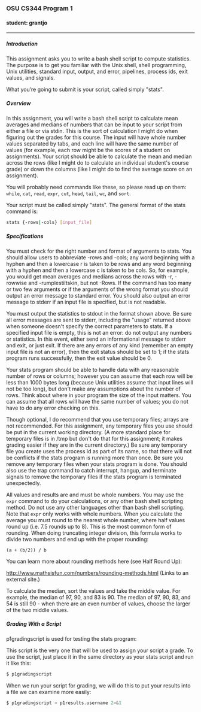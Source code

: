 ### OSU CS344 Program 1 
#### student: grantjo
---

##### *Introduction*
This assignment asks you to write a bash shell script to compute statistics.  The purpose is to get you familiar with the Unix shell, shell programming, Unix utilities, standard input, output, and error, pipelines, process ids, exit values, and signals.

What you’re going to submit is your script, called simply "stats".

##### *Overview*
In this assignment, you will write a bash shell script to calculate mean averages and medians of numbers that can be input to your script from either a file or via stdin. This is the sort of calculation I might do when figuring out the grades for this course. The input will have whole number values separated by tabs, and each line will have the same number of values (for example, each row might be the scores of a student on assignments). Your script should be able to calculate the mean and median across the rows (like I might do to calculate an individual student's course grade) or down the columns (like I might do to find the average score on an assignment).

You will probably need commands like these, so please read up on them: <code>while</code>, <code>cat</code>, <code>read</code>, <code>expr</code>, <code>cut</code>, <code>head</code>, <code>tail</code>, <code>wc</code>, and <code>sort</code>.

Your script must be called simply "stats". The general format of the stats command is:
```bash
stats {-rows|-cols} [input_file]
```
##### *Specifications* 
You must check for the right number and format of arguments to stats. You should allow users to abbreviate -rows and -cols; any word beginning with a hyphen and then a lowercase r is taken to be rows and any word beginning with a hyphen and then a lowercase c is taken to be cols.  So, for example, you would get mean averages and medians across the rows with -r, -rowwise and -rumplestiltskin, but not -Rows.  If the command has too many or two few arguments or if the arguments of the wrong format you should output an error message to standard error.  You should also output an error message to stderr if an input file is specified, but is not readable.

You must output the statistics to stdout in the format shown above.  Be sure all error messages are sent to stderr, including the "usage" returned above when someone doesn't specify the correct parameters to stats. If a specified input file is empty, this is not an error: do not output any numbers or statistics. In this event, either send an informational message to stderr and exit, or just exit. If there are any errors of any kind (remember an empty input file is not an error), then the exit status should be set to 1; if the stats program runs successfully, then the exit value should be 0.

Your stats program should be able to handle data with any reasonable number of rows or columns; however you can assume that each row will be less than 1000 bytes long (because Unix utilities assume that input lines will not be too long), but don't make any assumptions about the number of rows. Think about where in your program the size of the input matters. You can assume that all rows will have the same number of values; you do not have to do any error checking on this.

Though optional, I do recommend that you use temporary files; arrays are not recommended. For this assignment, any temporary files you use should be put in the current working directory. (A more standard place for temporary files is in /tmp but don't do that for this assignment; it makes grading easier if they are in the current directory.) Be sure any temporary file you create uses the process id as part of its name, so that there will not be conflicts if the stats program is running more than once. Be sure you remove any temporary files when your stats program is done. You should also use the trap command to catch interrupt, hangup, and terminate signals to remove the temporary files if the stats program is terminated unexpectedly.

All values and results are and must be whole numbers. You may use the <code>expr</code> command to do your calculations, or any other bash shell scripting method. Do not use any other languages other than bash shell scripting. Note that <code>expr</code> only works with whole numbers. When you calculate the average you must round to the nearest whole number, where half values round up (i.e. 7.5 rounds up to 8). This is the most common form of rounding. When doing truncating integer division, this formula works to divide two numbers and end up with the proper rounding:
```
(a + (b/2)) / b
```
You can learn more about rounding methods here (see Half Round Up):

http://www.mathsisfun.com/numbers/rounding-methods.html (Links to an external site.)

To calculate the median, sort the values and take the middle value. For example, the median of 97, 90, and 83 is 90.  The median of 97, 90, 83, and 54 is still 90 - when there are an even number of values, choose the larger of the two middle values.

##### *Grading With a Script* 
p1gradingscript is used for testing the stats program:

This script is the very one that will be used to assign your script a grade. To use the script, just place it in the same directory as your stats script and run it like this:

```bash
$ p1gradingscript
```

When we run your script for grading, we will do this to put your results into a file we can examine more easily:
```bash
$ p1gradingscript > p1results.username 2>&1
```
